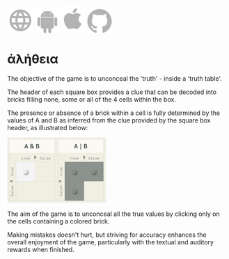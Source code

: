 [![WWW](assets/svg/internet-svgrepo-com.svg)](https://aletheia.cthiebaud.com/) 
[![Android App Store](assets/svg/android-svgrepo-com.svg)](https://play.google.com/apps/testing/com.cthiebaud.aletheia.twa)
[![Apple App Store](assets/svg/Apple_logo_grey.svg)](https://apps.apple.com/us/app/aletheia-by-%C3%A6quologica/id6476017817)
[![Github](assets/svg/github.svg)](https://github.com/cthiebaud/truth/commit/22be2ec49657a4509302cb647fc1ede38cc0709a)

# ἀλήθεια

The objective of the game is to unconceal the 'truth' - inside a 'truth table'.

The header of each square box provides a clue that can be decoded into bricks filling none, some or all of the 4 cells within the box.

The presence or absence of a brick within a cell is fully determined by the values of A and B as inferred from the clue provided by the square box header, as illustrated below: 

![example](/HOWTO-example.jpg)

The aim of the game is to unconceal all the true values ​​by clicking only on the cells containing a colored brick.

Making mistakes doesn't hurt, but striving for accuracy enhances the overall enjoyment of the game, particularly with the textual and auditory rewards when finished.
